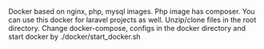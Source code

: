 Docker based on nginx, php, mysql images. Php image has composer. You can use this docker for laravel projects as well. Unzip/clone files in the root directory. Change docker-compose, configs in the docker directory and start docker by ./docker/start_docker.sh
